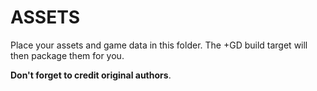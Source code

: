 # ASSETS
Place your assets and game data in this folder. The +GD build target will then package them for you. 

**Don't forget to credit original authors**.